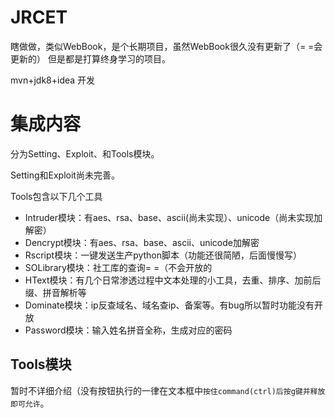 # JRCET
瞎做做，类似WebBook，是个长期项目，虽然WebBook很久没有更新了（= =会更新的）
但是都是打算终身学习的项目。

mvn+jdk8+idea 开发

# 集成内容

分为Setting、Exploit、和Tools模块。

Setting和Exploit尚未完善。

Tools包含以下几个工具
- Intruder模块：有aes、rsa、base、ascii(尚未实现）、unicode（尚未实现加解密）
- Dencrypt模块：有aes、rsa、base、ascii、unicode加解密
- Rscript模块：一键发送生产python脚本（功能还很简陋，后面慢慢写）
- SOLibrary模块：社工库的查询= =（不会开放的
- HText模块：有几个日常渗透过程中文本处理的小工具，去重、排序、加前后缀、拼音解析等
- Dominate模块：ip反查域名、域名查ip、备案等。有bug所以暂时功能没有开放
- Password模块：输入姓名拼音全称，生成对应的密码

## Tools模块

暂时不详细介绍（没有按钮执行的一律在文本框中`按住command(ctrl)后按g键并释放即可允许`。
